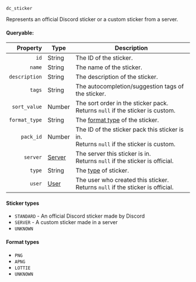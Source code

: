 `dc_sticker`

Represents an official Discord sticker or a custom sticker from a server.

#### Queryable:

| Property      | Type        | Description                                                                                |
|--------------:|-------------|--------------------------------------------------------------------------------------------|
| `id`          | String      | The ID of the sticker.                                                                     |
| `name`        | String      | The name of the sticker.                                                                   |
| `description` | String      | The description of the sticker.                                                            |
| `tags`        | String      | The autocompletion/suggestion tags of the sticker.                                         |
| `sort_value`  | Number      | The sort order in the sticker pack.<br>Returns `null` if the sticker is custom.            |
| `format_type` | String      | The [format type][3] of the sticker.                                                       |
| `pack_id`     | Number      | The ID of the sticker pack this sticker is in.<br>Returns `null` if the sticker is custom. |
| `server`      | [Server][1] | The server this sticker is in.<br>Returns `null` if the sticker is official.               |
| `type`        | String      | The [type][4] of sticker.                                                                  |
| `user`        | [User][2]   | The user who created this sticker.<br>Returns `null` if the sticker is official.           |

#### Sticker types

* `STANDARD` - An official Discord sticker made by Discord
* `SERVER` - A custom sticker made in a server
* `UNKNOWN`

#### Format types

* `PNG`
* `APNG`
* `LOTTIE`
* `UNKNOWN`

[1]: /values/server.md
[2]: /values/user.md

[3]: /values/sticker.md#format-types
[4]: /values/sticker.md#sticker-types